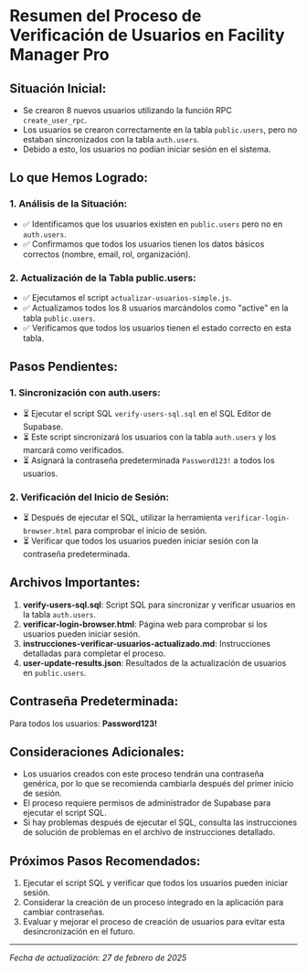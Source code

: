 # Resumen del Proceso de Verificación de Usuarios en Facility Manager Pro

## Situación Inicial:
- Se crearon 8 nuevos usuarios utilizando la función RPC `create_user_rpc`.
- Los usuarios se crearon correctamente en la tabla `public.users`, pero no estaban sincronizados con la tabla `auth.users`.
- Debido a esto, los usuarios no podían iniciar sesión en el sistema.

## Lo que Hemos Logrado:

### 1. Análisis de la Situación:
- ✅ Identificamos que los usuarios existen en `public.users` pero no en `auth.users`.
- ✅ Confirmamos que todos los usuarios tienen los datos básicos correctos (nombre, email, rol, organización).

### 2. Actualización de la Tabla public.users:
- ✅ Ejecutamos el script `actualizar-usuarios-simple.js`.
- ✅ Actualizamos todos los 8 usuarios marcándolos como "active" en la tabla `public.users`.
- ✅ Verificamos que todos los usuarios tienen el estado correcto en esta tabla.

## Pasos Pendientes:

### 1. Sincronización con auth.users:
- ⏳ Ejecutar el script SQL `verify-users-sql.sql` en el SQL Editor de Supabase.
- ⏳ Este script sincronizará los usuarios con la tabla `auth.users` y los marcará como verificados.
- ⏳ Asignará la contraseña predeterminada `Password123!` a todos los usuarios.

### 2. Verificación del Inicio de Sesión:
- ⏳ Después de ejecutar el SQL, utilizar la herramienta `verificar-login-browser.html` para comprobar el inicio de sesión.
- ⏳ Verificar que todos los usuarios pueden iniciar sesión con la contraseña predeterminada.

## Archivos Importantes:

1. **verify-users-sql.sql**: Script SQL para sincronizar y verificar usuarios en la tabla `auth.users`.
2. **verificar-login-browser.html**: Página web para comprobar si los usuarios pueden iniciar sesión.
3. **instrucciones-verificar-usuarios-actualizado.md**: Instrucciones detalladas para completar el proceso.
4. **user-update-results.json**: Resultados de la actualización de usuarios en `public.users`.

## Contraseña Predeterminada:
Para todos los usuarios: **Password123!**

## Consideraciones Adicionales:
- Los usuarios creados con este proceso tendrán una contraseña genérica, por lo que se recomienda cambiarla después del primer inicio de sesión.
- El proceso requiere permisos de administrador de Supabase para ejecutar el script SQL.
- Si hay problemas después de ejecutar el SQL, consulta las instrucciones de solución de problemas en el archivo de instrucciones detallado.

## Próximos Pasos Recomendados:
1. Ejecutar el script SQL y verificar que todos los usuarios pueden iniciar sesión.
2. Considerar la creación de un proceso integrado en la aplicación para cambiar contraseñas.
3. Evaluar y mejorar el proceso de creación de usuarios para evitar esta desincronización en el futuro.

---

*Fecha de actualización: 27 de febrero de 2025* 